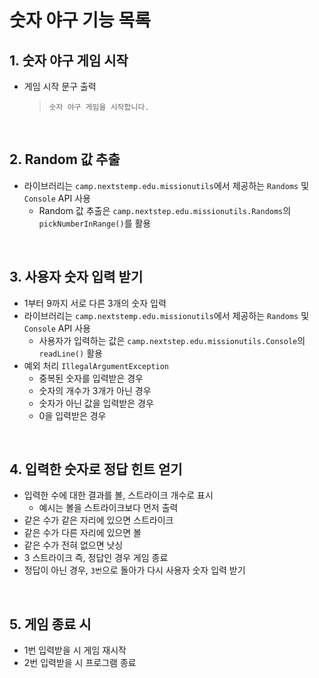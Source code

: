 # 숫자 야구 기능 목록

## 1. 숫자 야구 게임 시작

- 게임 시작 문구 출력
  > `숫자 야구 게임을 시작합니다.`

<br>

## 2. Random 값 추출

- 라이브러리는 `camp.nextstemp.edu.missionutils`에서 제공하는 `Randoms` 및 `Console` API 사용
    - Random 값 추출은 `camp.nextstep.edu.missionutils.Randoms`의 `pickNumberInRange()`를 활용

<br>

## 3. 사용자 숫자 입력 받기

- 1부터 9까지 서로 다른 3개의 숫자 입력
- 라이브러리는 `camp.nextstemp.edu.missionutils`에서 제공하는 `Randoms` 및 `Console` API 사용
    - 사용자가 입력하는 값은 `camp.nextstep.edu.missionutils.Console`의 `readLine()` 활용
- 예외 처리 `IllegalArgumentException`
    - 중복된 숫자를 입력받은 경우
    - 숫자의 개수가 3개가 아닌 경우
    - 숫자가 아닌 값을 입력받은 경우
    - 0을 입력받은 경우

<br>

## 4. 입력한 숫자로 정답 힌트 얻기

- 입력한 수에 대한 결과를 볼, 스트라이크 개수로 표시
    - 예시는 볼을 스트라이크보다 먼저 출력
- 같은 수가 같은 자리에 있으면 스트라이크
- 같은 수가 다른 자리에 있으면 볼
- 같은 수가 전혀 없으면 낫싱
- 3 스트라이크 즉, 정답인 경우 게임 종료
- 정답이 아닌 경우, `3번`으로 돌아가 다시 사용자 숫자 입력 받기

<br>

## 5. 게임 종료 시

- 1번 입력받을 시 게임 재시작
- 2번 입력받을 시 프로그램 종료